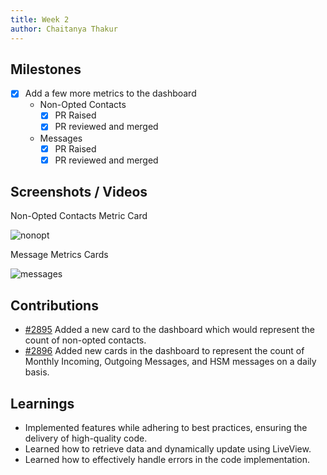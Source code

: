```yaml
---
title: Week 2
author: Chaitanya Thakur
---
```


## Milestones

- [x] Add a few more metrics to the dashboard
  - Non-Opted Contacts
    - [x] PR Raised
    - [x] PR reviewed and merged
  - Messages
    - [x] PR Raised
    - [x] PR reviewed and merged

## Screenshots / Videos

Non-Opted Contacts Metric Card

![nonopt](https://github.com/glific/glific/assets/56156988/547e75ce-e610-4325-873c-d9a43ea88155)

Message Metrics Cards

![messages](https://github.com/glific/glific/assets/56156988/06de192a-6ad4-45cf-bff7-7393ab0e4b2d)

## Contributions

- [#2895](https://github.com/glific/glific/pull/2895) Added a new card to the dashboard which would represent the count of non-opted contacts.
- [#2896](https://github.com/glific/glific/pull/2896) Added new cards in the dashboard to represent the count of Monthly Incoming, Outgoing Messages, and HSM messages on a daily basis.

## Learnings

- Implemented features while adhering to best practices, ensuring the delivery of high-quality code.
- Learned how to retrieve data and dynamically update using LiveView.
- Learned how to effectively handle errors in the code implementation.
